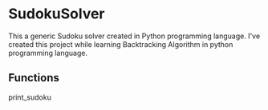 # SudokuSolver
This a generic Sudoku solver created in Python programming language.
I've created this project while learning Backtracking Algorithm in python programming language.

## Functions
print_sudoku
